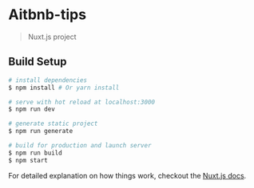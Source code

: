 # Aitbnb-tips

> Nuxt.js project

## Build Setup

``` bash
# install dependencies
$ npm install # Or yarn install

# serve with hot reload at localhost:3000
$ npm run dev

# generate static project
$ npm run generate

# build for production and launch server
$ npm run build
$ npm start
```

For detailed explanation on how things work, checkout the [Nuxt.js docs](https://github.com/nuxt/nuxt.js).

